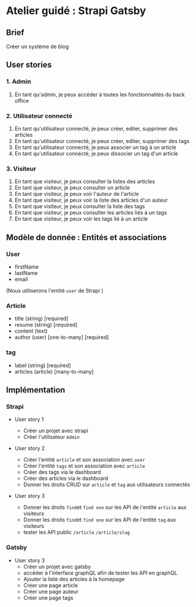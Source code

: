 # Atelier guidé : Strapi Gatsby

## Brief

Créer un système de blog

## User stories

### 1. Admin

1. En tant qu'admin, je peux accéder à toutes les fonctionnalités du back office

### 2. Utilisateur connecté

1. En tant qu'utilisateur connecté, je peux créer, editer, supprimer des articles
2. En tant qu'utilisateur connecté, je peux créer, editer, supprimer des tags
3. En tant qu'utilisateur connecté, je peux associer un tag à un article
4. En tant qu'utilisateur connecté, je peux dissocier un tag d'un article

### 3. Visiteur

1. En tant que visiteur, je peux consulter la listes des articles
2. En tant que visiteur, je peux consulter un article
3. En tant que visiteur, je peux voir l'auteur de l'article
4. En tant que visiteur, je peux voir la liste des articles d'un auteur
5. En tant que visiteur, je peux consulter la liste des tags
6. En tant que visiteur, je peux consulter les articles liés à un tags
7. En tant que visiteur, je peux voir les tags lié à un article

## Modèle de donnée : Entités et associations

### User

- firstName
- lastName
- email

(Nous utiliserons l'entité `user` de Strapi )

### Article

- title (string) [required]
- resume (string) [required]
- content (text)
- author (user) [one-to-many] [required]

### tag

- label (string) [required]
- articles (article) [many-to-many]

## Implémentation

### Strapi

- User story 1
  - Créer un projet avec strapi
  - Créer l'utilisateur `Admin`

- User story 2
  - Créer l'entité `article` et son association avec `user`
  - Créer l'entité `tags` et son association avec `article`
  - Créer des tags via le dashboard
  - Créer des articles via le dashboard
  - Donner les droits CRUD sur `article` et `tag` aux utilisateurs connectés

- User story 3
  - Donner les droits `find`et `find one` sur les API de l'entité `article` aux visiteurs
  - Donner les droits `find`et `find one` sur les API de l'entité `tag` aux visiteurs
  - tester les API  public `/article` `/article/slug`

### Gatsby

- User story 3
  - Créer un projet avec gatsby
  - accéder à l'interface graphQL afin de tester les API en graphQL
  - Ajouter la liste des articles à la homepage
  - Créer une page article
  - Créer une page auteur
  - Créer une page tags